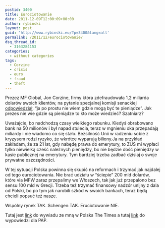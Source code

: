 ```yaml
---
postid: 3400
title: Eurociotowanie
date: 2011-12-09T12:00:09+00:00
author: rybinski
layout: post
guid: 'http://www.rybinski.eu/?p=3400&lang=all'
permalink: /2011/12/eurociotowanie/
dsq_thread_id:
  - 3163284153
categories:
  - without categories
tags:
  - Corzine
  - crisis
  - euro
  - fraud
  - theft
---
```

Prezez MF Global, Jon Corzine, firmy która zdefraudowała 1,2 miliarda dolarów swoich klientów, na pytanie specjalnej komisji senackiej [odpowiedział](http://www.ft.com/intl/cms/s/0/7818bace-2191-11e1-a1d8-00144feabdc0.html), “ja po prostu nie wiem gdzie mogą być te pieniądze”. Jak prezes nie wie gdzie są pieniądze to kto może wiedzieć? Szatniarz?

Uważajcie, bo nadchodzą czasy wielkiego rabunku. Kiedyś obrabowano bank na 50 milionów i był napad stulecia, teraz w mgnieniu oka przepadają miliardy i nie wiadomo co się stało. Bezsilność Unii w radzeniu sobie z kryzysem rodzi ryzyko, że wkrótce wyparują biliony.Ja na przykład zakładam, że za 21 lat, gdy nabędę prawa do emerytury, to ZUS mi wypłaci tylko niewielką cześć należnych pieniędzy, bo nie będzie dość pieniędzy w kasie publicznej na emerytury. Tym bardziej trzeba zadbać dzisiaj o swoje prywatne oszczędności.

W tej sytuacji Polska powinna się skupić na reformach i trzymać jak najdalej od tego eurociotowania. Nie brać udziału w “ściepie” 200 mld dolarów, które via MFW zaraz przepalimy we Włoszech, tak jak już przepalono bez sensu 100 mld w Grecji. Trzeba też trzymać finansowy nadzór unijny z dala od Polski, bo po tym jak narobili szkód w swoich bankach, teraz będą chcieli popsuć też nasze.

Wspólny rynek TAK. Schengen TAK. Eruciotowanie NIE.

Tutaj jest [link](http://www.polskatimes.pl/drukuj/481338,rybinski-bez-szybkich-i-radykalnych-dzialan-strefe-euro,id,t.html) do wywiadu ze mną w Polska The Times a tutaj [link](http://www.pb.pl/2528994,35067,rybinski-walka-o-utrzymanie-strefy-euro-zakonczy-sie-porazka) do wypowiedzi dla PAP.
